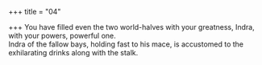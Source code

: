 +++
title = "04"

+++
You have filled even the two world-halves with your greatness, Indra,  with your powers, powerful one.  
Indra of the fallow bays, holding fast to his mace, is accustomed to the  exhilarating drinks along with the stalk.  